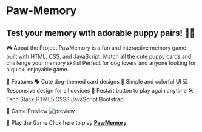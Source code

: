# Paw-Memory
## Test your memory with adorable puppy pairs! 🐶🧠

🎮 About the Project
PawMemory is a fun and interactive memory game built with HTML, CSS, and JavaScript. Match all the cute puppy cards and challenge your memory skills! Perfect for dog lovers and anyone looking for a quick, enjoyable game.

🚀 Features
🐕 Cute dog-themed card designs
🎨 Simple and colorful UI
💻 Responsive design for all devices
🔄 Restart button to play again anytime
🛠️ Tech Stack
HTML5
CSS3
JavaScript
Bootstrap

📸 Game Preview
![preview](https://github.com/user-attachments/assets/30959b0e-88e4-428b-bca0-c924f7053f19)

🔗 Play the Game
Click here to play [**PawMemory**](https://geekypawz.github.io/Memory-Game/)
